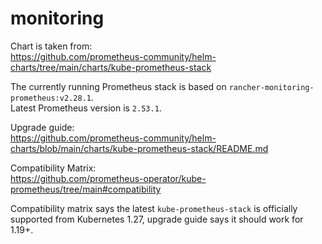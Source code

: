 # monitoring

Chart is taken from:\
https://github.com/prometheus-community/helm-charts/tree/main/charts/kube-prometheus-stack

The currently running Prometheus stack is based on `rancher-monitoring-prometheus:v2.28.1`.\
Latest Prometheus version is `2.53.1`.

Upgrade guide:\
https://github.com/prometheus-community/helm-charts/blob/main/charts/kube-prometheus-stack/README.md

Compatibility Matrix:\
https://github.com/prometheus-operator/kube-prometheus/tree/main#compatibility

Compatibility matrix says the latest `kube-prometheus-stack` is officially supported from Kubernetes 1.27, upgrade guide says it should work for 1.19+.
